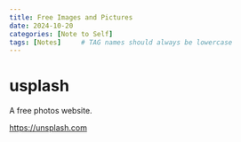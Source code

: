 ```yaml
---
title: Free Images and Pictures
date: 2024-10-20
categories: [Note to Self]
tags: [Notes]     # TAG names should always be lowercase
---
```


# usplash

A free photos website.

https://unsplash.com